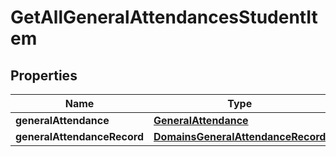 
# GetAllGeneralAttendancesStudentItem

## Properties
| Name | Type | Description | Notes |
| ------------ | ------------- | ------------- | ------------- |
| **generalAttendance** | [**GeneralAttendance**](GeneralAttendance.md) |  |  |
| **generalAttendanceRecord** | [**DomainsGeneralAttendanceRecord**](DomainsGeneralAttendanceRecord.md) |  |  |



